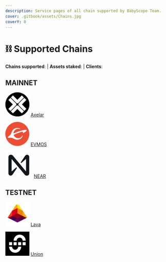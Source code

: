 ```yaml
---
description: Service pages of all chain supported by BabyScope Team.
cover: .gitbook/assets/Chains.jpg
coverY: 0
---
```


# ⛓️ Supported Chains

**Chains supported**: | **Assets staked**: | **Clients**:

## MAINNET

<img src="images/axelar.png" alt="" data-size="line"> [Axelar](mainnet/axelar/)

<img src="images/evmos.png" alt="" data-size="line"> [EVMOS](mainnet/evmos/)

<img src="images/near.png" alt="" data-size="line"> [NEAR](mainnet/near/)

## TESTNET

<img src="images/lava.png" alt="" data-size="line"> [Lava](testnet/lava/)

<img src="images/union.png" alt="" data-size="line"> [Union](broken-reference)
